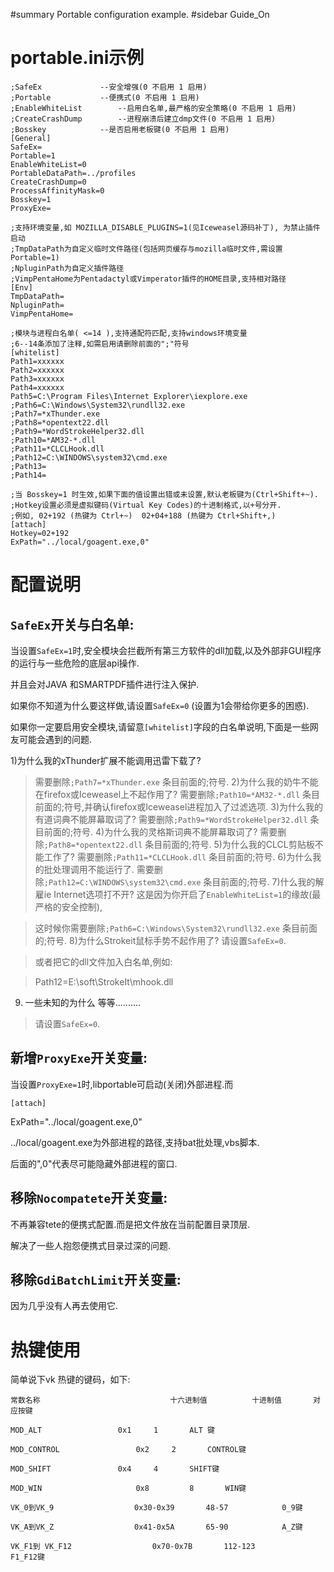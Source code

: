 ﻿#summary Portable configuration example.
#sidebar Guide\_On

# portable.ini示例 #
```
;SafeEx				--安全增强(0 不启用 1 启用)
;Portable			--便携式(0 不启用 1 启用)
;EnableWhiteList		--启用白名单,最严格的安全策略(0 不启用 1 启用)
;CreateCrashDump		--进程崩溃后建立dmp文件(0 不启用 1 启用)
;Bosskey			--是否启用老板键(0 不启用 1 启用)
[General]
SafeEx=
Portable=1
EnableWhiteList=0
PortableDataPath=../profiles
CreateCrashDump=0
ProcessAffinityMask=0
Bosskey=1
ProxyExe=

;支持环境变量,如 MOZILLA_DISABLE_PLUGINS=1(见Iceweasel源码补丁), 为禁止插件启动
;TmpDataPath为自定义临时文件路径(包括网页缓存与mozilla临时文件,需设置Portable=1)
;NpluginPath为自定义插件路径
;VimpPentaHome为Pentadactyl或Vimperator插件的HOME目录,支持相对路径
[Env]
TmpDataPath=
NpluginPath=
VimpPentaHome=

;模块与进程白名单( <=14 ),支持通配符匹配,支持windows环境变量
;6--14条添加了注释,如需启用请删除前面的";"符号
[whitelist]
Path1=xxxxxx
Path2=xxxxxx
Path3=xxxxxx
Path4=xxxxxx
Path5=C:\Program Files\Internet Explorer\iexplore.exe
;Path6=C:\Windows\System32\rundll32.exe
;Path7=*xThunder.exe
;Path8=*opentext22.dll
;Path9=*WordStrokeHelper32.dll
;Path10=*AM32-*.dll
;Path11=*CLCLHook.dll
;Path12=C:\WINDOWS\system32\cmd.exe
;Path13=
;Path14=

;当 Bosskey=1 时生效,如果下面的值设置出错或未设置,默认老板键为(Ctrl+Shift+~).
;Hotkey设置必须是虚拟键码(Virtual Key Codes)的十进制格式,以+号分开.
;例如, 02+192 (热键为 Ctrl+~)  02+04+188 (热键为 Ctrl+Shift+,)
[attach]
Hotkey=02+192
ExPath="../local/goagent.exe,0"
```

# 配置说明 #
## `SafeEx`开关与白名单: ##

当设置`SafeEx=1`时,安全模块会拦截所有第三方软件的dll加载,以及外部非GUI程序的运行与一些危险的底层api操作.

并且会对JAVA 和SMARTPDF插件进行注入保护.

如果你不知道为什么要这样做,请设置`SafeEx=0` (设置为1会带给你更多的困惑).

如果你一定要启用安全模块,请留意`[whitelist]`字段的白名单说明,下面是一些网友可能会遇到的问题.

1)为什么我的xThunder扩展不能调用迅雷下载了?
> 需要删除`;Path7=*xThunder.exe` 条目前面的;符号.
2)为什么我的奶牛不能在firefox或Iceweasel上不起作用了?
> 需要删除`;Path10=*AM32-*.dll` 条目前面的;符号,并确认firefox或Iceweasel进程加入了过滤选项.
3)为什么我的有道词典不能屏幕取词了?
> 需要删除`;Path9=*WordStrokeHelper32.dll` 条目前面的;符号.
4)为什么我的灵格斯词典不能屏幕取词了?
> 需要删除`;Path8=*opentext22.dll` 条目前面的;符号.
5)为什么我的CLCL剪贴板不能工作了?
> 需要删除`;Path11=*CLCLHook.dll` 条目前面的;符号.
6)为什么我的批处理调用不能运行了.
> 需要删除`;Path12=C:\WINDOWS\system32\cmd.exe` 条目前面的;符号.
7)什么我的解雇ie Internet选项打不开?
> 这是因为你开启了`EnableWhiteList=1`的缘故(最严格的安全控制),

> 这时候你需要删除`;Path6=C:\Windows\System32\rundll32.exe` 条目前面的;符号.
8)为什么Strokeit鼠标手势不起作用了?
> 请设置`SafeEx=0`.

> 或者把它的dll文件加入白名单,例如:

> Path12=E:\soft\StrokeIt\mhook.dll
9) 一些未知的为什么 等等..........
> 请设置`SafeEx=0`.

## 新增`ProxyExe`开关变量: ##

当设置`ProxyExe=1`时,libportable可启动(关闭)外部进程.而

`[attach]`

ExPath="../local/goagent.exe,0"

../local/goagent.exe为外部进程的路径,支持bat批处理,vbs脚本.

后面的",0"代表尽可能隐藏外部进程的窗口.

## 移除`Nocompatete`开关变量: ##

不再兼容tete的便携式配置.而是把文件放在当前配置目录顶层.

解决了一些人抱怨便携式目录过深的问题.

## 移除`GdiBatchLimit`开关变量: ##

因为几乎没有人再去使用它.

# 热键使用 #
简单说下vk 热键的键码，如下:
```
常数名称                             十六进制值          十进制值       对应按键

MOD_ALT					0x1		1		ALT 键

MOD_CONTROL			        0x2		2		CONTROL键

MOD_SHIFT				0x4		4		SHIFT键

MOD_WIN				        0x8 		8		WIN键

VK_0到VK_9			       0x30-0x39       48-57	        0_9键

VK_A到VK_Z			       0x41-0x5A       65-90	        A_Z键

VK_F1到 VK_F12			       0x70-0x7B       112-123	        F1_F12键
```